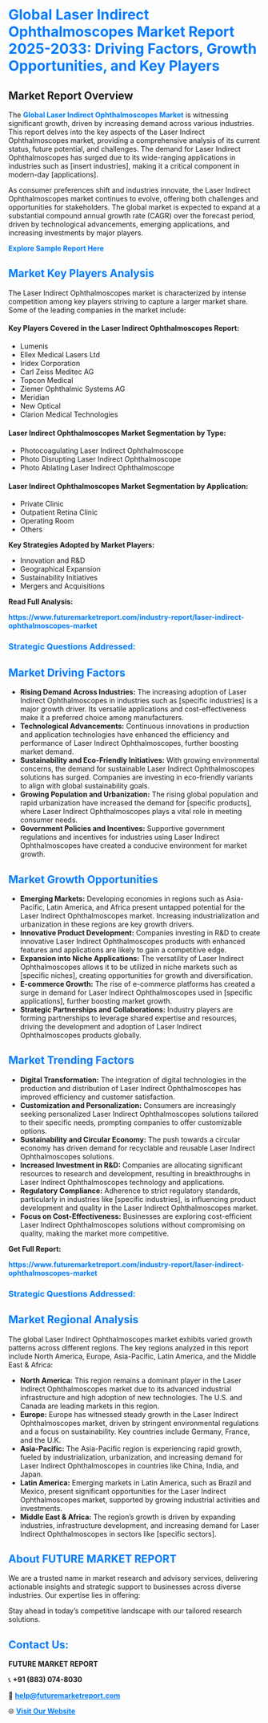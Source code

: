 <h1 style="color: #007BFF;">Global Laser Indirect Ophthalmoscopes Market Report 2025-2033: Driving Factors, Growth Opportunities, and Key Players</h1>

<section id="overview">
<h2>Market Report Overview</h2>
<p>The <a href="https://www.futuremarketreport.com/industry-report/laser-indirect-ophthalmoscopes-market" style="color: #007BFF; text-decoration: none;"><strong>Global Laser Indirect Ophthalmoscopes Market</strong></a> is witnessing significant growth, driven by increasing demand across various industries. This report delves into the key aspects of the Laser Indirect Ophthalmoscopes market, providing a comprehensive analysis of its current status, future potential, and challenges. The demand for Laser Indirect Ophthalmoscopes has surged due to its wide-ranging applications in industries such as [insert industries], making it a critical component in modern-day [applications].</p>
<p>As consumer preferences shift and industries innovate, the Laser Indirect Ophthalmoscopes market continues to evolve, offering both challenges and opportunities for stakeholders. The global market is expected to expand at a substantial compound annual growth rate (CAGR) over the forecast period, driven by technological advancements, emerging applications, and increasing investments by major players.</p>
</section>

<section id="overview">
<p><a href="https://www.futuremarketreport.com/request-sample/reportId=28967" style="color: #007BFF; text-decoration: none;"><strong>Explore Sample Report Here</strong></a></p>
</section>

<section id="key-players">
<h2 style="color: #007BFF;">Market Key Players Analysis</h2>
<p>The Laser Indirect Ophthalmoscopes market is characterized by intense competition among key players striving to capture a larger market share. Some of the leading companies in the market include:</p>
<h4>Key Players Covered in the Laser Indirect Ophthalmoscopes Report:</h4>
<ul><li>Lumenis</li><li>Ellex Medical Lasers Ltd</li><li>Iridex Corporation</li><li>Carl Zeiss Meditec AG</li><li>Topcon Medical</li><li>Ziemer Ophthalmic Systems AG</li><li>Meridian</li><li>New Optical</li><li>Clarion Medical Technologies</li></ul>
<h4>Laser Indirect Ophthalmoscopes Market Segmentation by Type:</h4>
<ul><li>Photocoagulating Laser Indirect Ophthalmoscope</li><li>Photo Disrupting Laser Indirect Ophthalmoscope</li><li>Photo Ablating Laser Indirect Ophthalmoscope</li></ul>

<h4>Laser Indirect Ophthalmoscopes Market Segmentation by Application:</h4>
<ul><li>Private Clinic</li><li>Outpatient Retina Clinic</li><li>Operating Room</li><li>Others</li></ul>
<p><strong>Key Strategies Adopted by Market Players:</strong></p>
<ul>
<li>Innovation and R&D</li>
<li>Geographical Expansion</li>
<li>Sustainability Initiatives</li>
<li>Mergers and Acquisitions</li>
</ul>
</section>

<section>
<p><strong>Read Full Analysis: </strong></p><a href="https://www.futuremarketreport.com/industry-report/laser-indirect-ophthalmoscopes-market" style="color: #007BFF; text-decoration: none;"><strong>https://www.futuremarketreport.com/industry-report/laser-indirect-ophthalmoscopes-market</strong></a>
<h3 style="color: #007BFF;">Strategic Questions Addressed:</h3>
</section>

<section id="driving-factors">
<h2 style="color: #007BFF;">Market Driving Factors</h2>
<ul>
<li><strong>Rising Demand Across Industries:</strong> The increasing adoption of Laser Indirect Ophthalmoscopes in industries such as [specific industries] is a major growth driver. Its versatile applications and cost-effectiveness make it a preferred choice among manufacturers.</li>
<li><strong>Technological Advancements:</strong> Continuous innovations in production and application technologies have enhanced the efficiency and performance of Laser Indirect Ophthalmoscopes, further boosting market demand.</li>
<li><strong>Sustainability and Eco-Friendly Initiatives:</strong> With growing environmental concerns, the demand for sustainable Laser Indirect Ophthalmoscopes solutions has surged. Companies are investing in eco-friendly variants to align with global sustainability goals.</li>
<li><strong>Growing Population and Urbanization:</strong> The rising global population and rapid urbanization have increased the demand for [specific products], where Laser Indirect Ophthalmoscopes plays a vital role in meeting consumer needs.</li>
<li><strong>Government Policies and Incentives:</strong> Supportive government regulations and incentives for industries using Laser Indirect Ophthalmoscopes have created a conducive environment for market growth.</li>
</ul>
</section>

<section id="growth-opportunities">
<h2 style="color: #007BFF;">Market Growth Opportunities</h2>
<ul>
<li><strong>Emerging Markets:</strong> Developing economies in regions such as Asia-Pacific, Latin America, and Africa present untapped potential for the Laser Indirect Ophthalmoscopes market. Increasing industrialization and urbanization in these regions are key growth drivers.</li>
<li><strong>Innovative Product Development:</strong> Companies investing in R&D to create innovative Laser Indirect Ophthalmoscopes products with enhanced features and applications are likely to gain a competitive edge.</li>
<li><strong>Expansion into Niche Applications:</strong> The versatility of Laser Indirect Ophthalmoscopes allows it to be utilized in niche markets such as [specific niches], creating opportunities for growth and diversification.</li>
<li><strong>E-commerce Growth:</strong> The rise of e-commerce platforms has created a surge in demand for Laser Indirect Ophthalmoscopes used in [specific applications], further boosting market growth.</li>
<li><strong>Strategic Partnerships and Collaborations:</strong> Industry players are forming partnerships to leverage shared expertise and resources, driving the development and adoption of Laser Indirect Ophthalmoscopes products globally.</li>
</ul>
</section>

<section id="trending-factors">
<h2 style="color: #007BFF;">Market Trending Factors</h2>
<ul>
<li><strong>Digital Transformation:</strong> The integration of digital technologies in the production and distribution of Laser Indirect Ophthalmoscopes has improved efficiency and customer satisfaction.</li>
<li><strong>Customization and Personalization:</strong> Consumers are increasingly seeking personalized Laser Indirect Ophthalmoscopes solutions tailored to their specific needs, prompting companies to offer customizable options.</li>
<li><strong>Sustainability and Circular Economy:</strong> The push towards a circular economy has driven demand for recyclable and reusable Laser Indirect Ophthalmoscopes solutions.</li>
<li><strong>Increased Investment in R&D:</strong> Companies are allocating significant resources to research and development, resulting in breakthroughs in Laser Indirect Ophthalmoscopes technology and applications.</li>
<li><strong>Regulatory Compliance:</strong> Adherence to strict regulatory standards, particularly in industries like [specific industries], is influencing product development and quality in the Laser Indirect Ophthalmoscopes market.</li>
<li><strong>Focus on Cost-Effectiveness:</strong> Businesses are exploring cost-efficient Laser Indirect Ophthalmoscopes solutions without compromising on quality, making the market more competitive.</li>
</ul>
</section>

<section>
<p><strong>Get Full Report: </strong></p><a href="https://www.futuremarketreport.com/industry-report/laser-indirect-ophthalmoscopes-market" style="color: #007BFF; text-decoration: none;"><strong>https://www.futuremarketreport.com/industry-report/laser-indirect-ophthalmoscopes-market</strong></a>
<h3 style="color: #007BFF;">Strategic Questions Addressed:</h3>
</section>


<section id="regional-analysis">
<h2 style="color: #007BFF;">Market Regional Analysis</h2>
<p>The global Laser Indirect Ophthalmoscopes market exhibits varied growth patterns across different regions. The key regions analyzed in this report include North America, Europe, Asia-Pacific, Latin America, and the Middle East & Africa:</p>
<ul>
<li><strong>North America:</strong> This region remains a dominant player in the Laser Indirect Ophthalmoscopes market due to its advanced industrial infrastructure and high adoption of new technologies. The U.S. and Canada are leading markets in this region.</li>
<li><strong>Europe:</strong> Europe has witnessed steady growth in the Laser Indirect Ophthalmoscopes market, driven by stringent environmental regulations and a focus on sustainability. Key countries include Germany, France, and the U.K.</li>
<li><strong>Asia-Pacific:</strong> The Asia-Pacific region is experiencing rapid growth, fueled by industrialization, urbanization, and increasing demand for Laser Indirect Ophthalmoscopes in countries like China, India, and Japan.</li>
<li><strong>Latin America:</strong> Emerging markets in Latin America, such as Brazil and Mexico, present significant opportunities for the Laser Indirect Ophthalmoscopes market, supported by growing industrial activities and investments.</li>
<li><strong>Middle East & Africa:</strong> The region’s growth is driven by expanding industries, infrastructure development, and increasing demand for Laser Indirect Ophthalmoscopes in sectors like [specific sectors].</li>
</ul>
</section>

<footer>
<h2 style="color: #007BFF;">About FUTURE MARKET REPORT</h2>
<p>We are a trusted name in market research and advisory services, delivering actionable insights and strategic support to businesses across diverse industries. Our expertise lies in offering:</p>

<p>Stay ahead in today’s competitive landscape with our tailored research solutions.</p>

<h2 style="color: #007BFF;">Contact Us:</h2>
<p><strong>FUTURE MARKET REPORT</strong></p>
<p>📞 <strong>+91 (883) 074-8030</strong></p>
<p>📧 <strong><a href="mailto:help@futuremarketreport.com" style="color: #007BFF;">help@futuremarketreport.com</a></strong></p>
<p>🌐 <strong><a href="https://www.futuremarketreport.com/" style="color: #007BFF;">Visit Our Website</a></strong></p>
</footer>